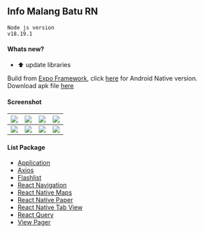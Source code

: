 ## Info Malang Batu RN ##

```
Node js version
v18.19.1
```

#### Whats new? #####
* :arrow_up: update libraries

Build from [Expo Framework](https://expo.dev/), click [here](https://github.com/yoesuv/Info-Malang-Batu) for Android Native version.  
Download apk file [here](https://e.pcloud.link/publink/show?code=XZeWwsZR3g9T460hrVFRyHRiLDIK00xmrVX)

#### Screenshot ####
| ![](https://images2.imgbox.com/7f/e5/xlMEXJvW_o.png) | ![](https://i.imgur.com/n9mJ4Z3.png) | ![](https://i.imgur.com/XSFyadz.png) | ![](https://i.imgur.com/vYW9Gbi.png) |
| :---: | :---: | :---: | :---: |
| ![](https://i.imgur.com/k2hZdkB.png) | ![](https://images2.imgbox.com/a7/79/iDAF7vRw_o.png) | ![](https://i.imgur.com/MfMjKwe.png) | ![](https://i.imgur.com/563Xwv7.png) |

#### List Package ####
- [Application](https://docs.expo.dev/versions/latest/sdk/application/)
- [Axios](https://axios-http.com/)
- [Flashlist](https://github.com/shopify/flash-list)
- [React Navigation](https://reactnavigation.org/)
- [React Native Maps](https://github.com/react-native-maps/react-native-maps)
- [React Native Paper](https://reactnativepaper.com/)
- [React Native Tab View](https://www.npmjs.com/package/react-native-tab-view)
- [React Query](https://tanstack.com/query/v4/docs/react-native)
- [View Pager](https://docs.expo.dev/versions/latest/sdk/view-pager/)